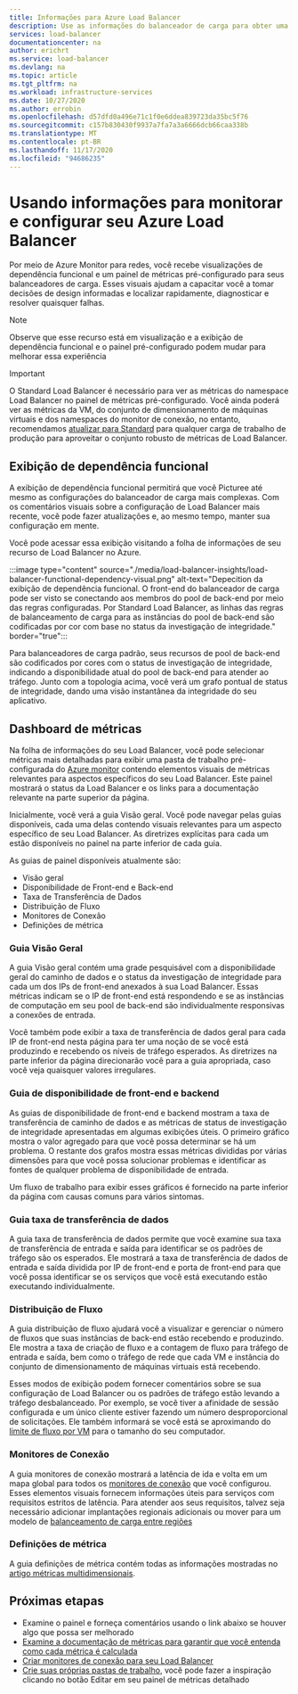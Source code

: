 ```yaml
---
title: Informações para Azure Load Balancer
description: Use as informações do balanceador de carga para obter uma rápida localização de falhas e decisões de design informadas
services: load-balancer
documentationcenter: na
author: erichrt
ms.service: load-balancer
ms.devlang: na
ms.topic: article
ms.tgt_pltfrm: na
ms.workload: infrastructure-services
ms.date: 10/27/2020
ms.author: errobin
ms.openlocfilehash: d57dfd0a496e71c1f0e6ddea839723da35bc5f76
ms.sourcegitcommit: c157b830430f9937a7fa7a3a6666dcb66caa338b
ms.translationtype: MT
ms.contentlocale: pt-BR
ms.lasthandoff: 11/17/2020
ms.locfileid: "94686235"
---
```

# <a name="using-insights-to-monitor-and-configure-your-azure-load-balancer"></a>Usando informações para monitorar e configurar seu Azure Load Balancer

Por meio de Azure Monitor para redes, você recebe visualizações de dependência funcional e um painel de métricas pré-configurado para seus balanceadores de carga. Esses visuais ajudam a capacitar você a tomar decisões de design informadas e localizar rapidamente, diagnosticar e resolver quaisquer falhas.

>[!NOTE] 
>Observe que esse recurso está em visualização e a exibição de dependência funcional e o painel pré-configurado podem mudar para melhorar essa experiência

>[!IMPORTANT]
>O Standard Load Balancer é necessário para ver as métricas do namespace Load Balancer no painel de métricas pré-configurado. Você ainda poderá ver as métricas da VM, do conjunto de dimensionamento de máquinas virtuais e dos namespaces do monitor de conexão, no entanto, recomendamos [atualizar para Standard](https://docs.microsoft.com/azure/load-balancer/upgrade-basic-standard) para qualquer carga de trabalho de produção para aproveitar o conjunto robusto de métricas de Load Balancer.

## <a name="functional-dependency-view"></a>Exibição de dependência funcional

A exibição de dependência funcional permitirá que você Picturee até mesmo as configurações do balanceador de carga mais complexas. Com os comentários visuais sobre a configuração de Load Balancer mais recente, você pode fazer atualizações e, ao mesmo tempo, manter sua configuração em mente.

Você pode acessar essa exibição visitando a folha de informações de seu recurso de Load Balancer no Azure.

:::image type="content" source="./media/load-balancer-insights/load-balancer-functional-dependency-visual.png" alt-text="Depecition da exibição de dependência funcional. O front-end do balanceador de carga pode ser visto se conectando aos membros do pool de back-end por meio das regras configuradas. Por Standard Load Balancer, as linhas das regras de balanceamento de carga para as instâncias do pool de back-end são codificadas por cor com base no status da investigação de integridade." border="true":::

Para balanceadores de carga padrão, seus recursos de pool de back-end são codificados por cores com o status de investigação de integridade, indicando a disponibilidade atual do pool de back-end para atender ao tráfego. Junto com a topologia acima, você verá um grafo pontual de status de integridade, dando uma visão instantânea da integridade do seu aplicativo.

## <a name="metrics-dashboard"></a>Dashboard de métricas

Na folha de informações do seu Load Balancer, você pode selecionar métricas mais detalhadas para exibir uma pasta de trabalho pré-configurada do [Azure monitor](https://docs.microsoft.com/azure/azure-monitor/platform/workbooks-overview) contendo elementos visuais de métricas relevantes para aspectos específicos do seu Load Balancer. Este painel mostrará o status da Load Balancer e os links para a documentação relevante na parte superior da página.

Inicialmente, você verá a guia Visão geral. Você pode navegar pelas guias disponíveis, cada uma delas contendo visuais relevantes para um aspecto específico de seu Load Balancer. As diretrizes explícitas para cada um estão disponíveis no painel na parte inferior de cada guia.

As guias de painel disponíveis atualmente são:
* Visão geral
* Disponibilidade de Front-end e Back-end
* Taxa de Transferência de Dados
* Distribuição de Fluxo
* Monitores de Conexão
* Definições de métrica 

### <a name="overview-tab"></a>Guia Visão Geral
A guia Visão geral contém uma grade pesquisável com a disponibilidade geral do caminho de dados e o status da investigação de integridade para cada um dos IPs de front-end anexados à sua Load Balancer. Essas métricas indicam se o IP de front-end está respondendo e se as instâncias de computação em seu pool de back-end são individualmente responsivas a conexões de entrada.

Você também pode exibir a taxa de transferência de dados geral para cada IP de front-end nesta página para ter uma noção de se você está produzindo e recebendo os níveis de tráfego esperados. As diretrizes na parte inferior da página direcionarão você para a guia apropriada, caso você veja quaisquer valores irregulares.

### <a name="frontend-and-backend-availability-tab"></a>Guia de disponibilidade de front-end e backend
As guias de disponibilidade de front-end e backend mostram a taxa de transferência de caminho de dados e as métricas de status de investigação de integridade apresentadas em algumas exibições úteis. O primeiro gráfico mostra o valor agregado para que você possa determinar se há um problema. O restante dos grafos mostra essas métricas divididas por várias dimensões para que você possa solucionar problemas e identificar as fontes de qualquer problema de disponibilidade de entrada.

Um fluxo de trabalho para exibir esses gráficos é fornecido na parte inferior da página com causas comuns para vários sintomas. 

### <a name="data-throughput-tab"></a>Guia taxa de transferência de dados
A guia taxa de transferência de dados permite que você examine sua taxa de transferência de entrada e saída para identificar se os padrões de tráfego são os esperados. Ele mostrará a taxa de transferência de dados de entrada e saída dividida por IP de front-end e porta de front-end para que você possa identificar se os serviços que você está executando estão executando individualmente.

### <a name="flow-distribution"></a>Distribuição de Fluxo
A guia distribuição de fluxo ajudará você a visualizar e gerenciar o número de fluxos que suas instâncias de back-end estão recebendo e produzindo. Ele mostra a taxa de criação de fluxo e a contagem de fluxo para tráfego de entrada e saída, bem como o tráfego de rede que cada VM e instância do conjunto de dimensionamento de máquinas virtuais está recebendo. 

Esses modos de exibição podem fornecer comentários sobre se sua configuração de Load Balancer ou os padrões de tráfego estão levando a tráfego desbalanceado. Por exemplo, se você tiver a afinidade de sessão configurada e um único cliente estiver fazendo um número desproporcional de solicitações. Ele também informará se você está se aproximando do [limite de fluxo por VM](https://docs.microsoft.com/azure/virtual-network/virtual-machine-network-throughput#flow-limits-and-recommendations) para o tamanho do seu computador.

### <a name="connection-monitors"></a>Monitores de Conexão
A guia monitores de conexão mostrará a latência de ida e volta em um mapa global para todos os [monitores de conexão](https://docs.microsoft.com/azure/network-watcher/connection-monitor)  que você configurou. Esses elementos visuais fornecem informações úteis para serviços com requisitos estritos de latência. Para atender aos seus requisitos, talvez seja necessário adicionar implantações regionais adicionais ou mover para um modelo de [balanceamento de carga entre regiões](https://docs.microsoft.com/azure/load-balancer/cross-region-overview)

### <a name="metric-definitions"></a>Definições de métrica
A guia definições de métrica contém todas as informações mostradas no [artigo métricas multidimensionais](https://docs.microsoft.com/azure/load-balancer/load-balancer-standard-diagnostics#multi-dimensional-metrics).

## <a name="next-steps"></a>Próximas etapas
* Examine o painel e forneça comentários usando o link abaixo se houver algo que possa ser melhorado
* [Examine a documentação de métricas para garantir que você entenda como cada métrica é calculada](https://docs.microsoft.com/azure/load-balancer/load-balancer-standard-diagnostics#multi-dimensional-metrics)
* [Criar monitores de conexão para seu Load Balancer](https://docs.microsoft.com/azure/network-watcher/connection-monitor)
* [Crie suas próprias pastas de trabalho](https://docs.microsoft.com/azure/azure-monitor/platform/workbooks-overview), você pode fazer a inspiração clicando no botão Editar em seu painel de métricas detalhado
